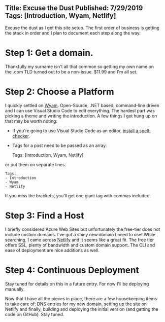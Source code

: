Title: Excuse the Dust
Published: 7/29/2019
Tags: [Introduction, Wyam, Netlify]
---
Excuse the dust as I get this site setup. The first order of business is getting the stack in order and I plan to document each step along the way. 

# Step 1: Get a domain. 
Thankfully my surname isn't all that common so getting my own name on the .com TLD turned out to be a non-issue. $11.99 and I'm all set. 

# Step 2: Choose a Platform 
I quickly settled on [Wyam](https://wyam.io/). Open-Source, .NET based, command-line driven and I can use Visual Studio Code to edit everything. The hardest part was picking a theme and writing the introduction. A few things I got hung up on that may be worth noting:
- If you're going to use Visual Studio Code as an editor, [install a spell-checker](https://marketplace.visualstudio.com/items?itemName=streetsidesoftware.code-spell-checker).
- Tags for a post need to be passed as an array: 
    
    Tags: [Introduction, Wyam, Netlify]

or put them on separate lines. 

    Tags: 
    - Introduction
    - Wyam
    - Netlify

If you miss the brackets, you'll get one giant tag with commas included.

# Step 3: Find a Host
I briefly considered Azure Web Sites but unfortunately the free-tier does not include custom domains. I've got a shiny new domain I need to use! While searching, I came across [Netlify](https://www.netlify.com/) and it seems like a great fit. The free tier offers SSL, plenty of bandwidth and custom domain support. The CLI and ease of deployment are nice additions as well. 

# Step 4: Continuous Deployment
Stay tuned for details on this in a future entry. For now I'll be deploying manually.

Now that I have all the pieces in place, there are a few housekeeping items to take care of: DNS entries for my new domain, setting up the site on Netlify and finally, building and deploying the initial version (and getting the code on GitHub). Stay tuned.